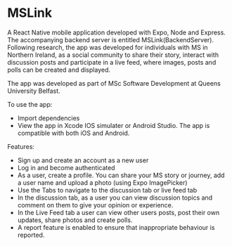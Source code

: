 # MSLink

A React Native mobile application developed with Expo, Node and Express. The accompanying backend server is entitled MSLink(BackendServer). 
Following research, the app was developed for individuals with MS in Northern Ireland, as a social community to share their story, interact with discussion posts and participate in a live feed, where images, posts and polls can be created and displayed. 

The app was developed as part of MSc Software Development at Queens University Belfast.

To use the app: 
- Import dependencies
- View the app in Xcode IOS simulater or Android Studio. The app is compatible with both iOS and Android.

Features: 
- Sign up and create an account as a new user
- Log in and become authenticated
- As a user, create a profile. You can share your MS story or journey, add a user name and upload a photo (using Expo ImagePicker)
- Use the Tabs to navigate to the discussion tab or live feed tab
- In the discussion tab, as a user you can view discussion topics and comment on them to give your opinion or experience.
- In the Live Feed tab a user can view other users posts, post their own updates, share photos and create polls.
- A report feature is enabled to ensure that inappropriate behaviour is reported. 
